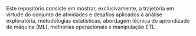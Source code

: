Este repositório consiste em mostrar, exclusivamente, a trajetória em virtude do conjunto de atividades e desafios aplicados à análise exploratória, metodologias estatísticas, abordagem técnica do aprendizado de máquina (ML), melhorias operacionais e manipulação ETL

